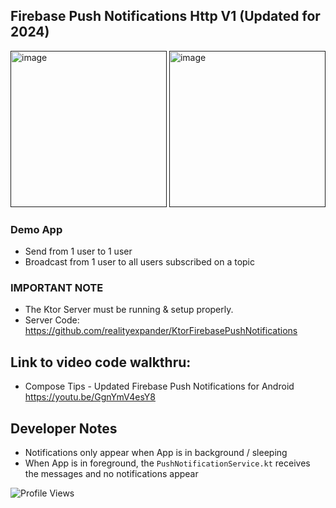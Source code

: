 ## Firebase Push Notifications Http V1 (Updated for 2024)

[<img width="250" alt="image" src="https://github.com/realityexpander/FirebasePushNotificationsHttpV1/assets/5157474/d379f090-43be-472c-a104-e3fba1908637">]()
[<img width="250" alt="image" src="https://github.com/realityexpander/FirebasePushNotificationsHttpV1/assets/5157474/d039e474-b722-4145-8394-d5d11c3c1a9f">]()

### Demo App
- Send from 1 user to 1 user
- Broadcast from 1 user to all users subscribed on a topic

### IMPORTANT NOTE
- The Ktor Server must be running & setup properly.
- Server Code: https://github.com/realityexpander/KtorFirebasePushNotifications

## Link to video code walkthru:
- Compose Tips - Updated Firebase Push Notifications for Android
  https://youtu.be/GgnYmV4esY8

## Developer Notes
- Notifications only appear when App is in background / sleeping
- When App is in foreground, the `PushNotificationService.kt` receives the messages and no notifications appear

![Profile Views](https://komarev.com/ghpvc/?username=FirebasePushNotificationsHttpV1)
